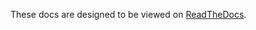 These docs are designed to be viewed on [ReadTheDocs](https://biomationscripterlib.readthedocs.io).
